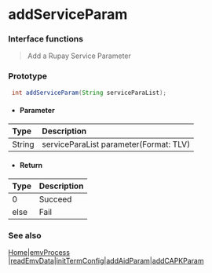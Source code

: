 # addServiceParam

### Interface functions
> Add a Rupay Service Parameter

### Prototype

```java
 int addServiceParam(String serviceParaList);
```

- #### Parameter
| Type   | Description                            |
| :----- | :------------------------------------- |
| String | serviceParaList parameter(Format: TLV) |


- #### Return
| Type | Description |
| :--- | :---------- |
| 0    | Succeed     |
| else | Fail        |



### See also

[Home](../README.md)|[emvProcess](emvProcess.md) |[readEmvData](readEmvData.md)|[initTermConfig](initTermConfig.md)|[addAidParam](addAidParam.md)|[addCAPKParam](addCAPKParam.md)